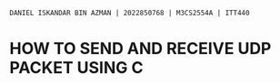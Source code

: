 ` DANIEL ISKANDAR BIN AZMAN | 2022850768 | M3CS2554A | ITT440 `
# HOW TO SEND AND RECEIVE UDP PACKET USING C
